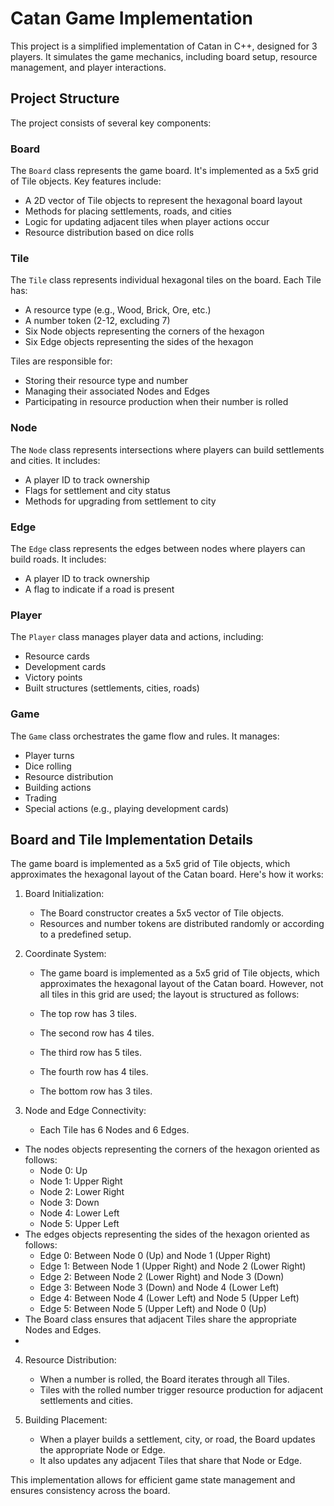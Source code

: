 # Catan Game Implementation
This project is a simplified implementation of Catan in C++, designed for 3 players. It simulates the game mechanics, including board setup, resource management, and player interactions.

## Project Structure

The project consists of several key components:

### Board
The `Board` class represents the game board. It's implemented as a 5x5 grid of Tile objects. Key features include:
- A 2D vector of Tile objects to represent the hexagonal board layout
- Methods for placing settlements, roads, and cities
- Logic for updating adjacent tiles when player actions occur
- Resource distribution based on dice rolls

### Tile
The `Tile` class represents individual hexagonal tiles on the board. Each Tile has:
- A resource type (e.g., Wood, Brick, Ore, etc.)
- A number token (2-12, excluding 7)
- Six Node objects representing the corners of the hexagon
- Six Edge objects representing the sides of the hexagon

Tiles are responsible for:
- Storing their resource type and number
- Managing their associated Nodes and Edges
- Participating in resource production when their number is rolled

### Node
The `Node` class represents intersections where players can build settlements and cities. It includes:
- A player ID to track ownership
- Flags for settlement and city status
- Methods for upgrading from settlement to city

### Edge
The `Edge` class represents the edges between nodes where players can build roads. It includes:
- A player ID to track ownership
- A flag to indicate if a road is present

### Player
The `Player` class manages player data and actions, including:
- Resource cards
- Development cards
- Victory points
- Built structures (settlements, cities, roads)

### Game
The `Game` class orchestrates the game flow and rules. It manages:
- Player turns
- Dice rolling
- Resource distribution
- Building actions
- Trading
- Special actions (e.g., playing development cards)

## Board and Tile Implementation Details

The game board is implemented as a 5x5 grid of Tile objects, which approximates the hexagonal layout of the Catan board. Here's how it works:

1. Board Initialization:
   - The Board constructor creates a 5x5 vector of Tile objects.
   - Resources and number tokens are distributed randomly or according to a predefined setup.

2. Coordinate System:
   - The game board is implemented as a 5x5 grid of Tile objects, which approximates the hexagonal layout of the Catan board. However, not all tiles in this grid are used; the layout is structured as follows:

   - The top row has 3 tiles.
   - The second row has 4 tiles.
   - The third row has 5 tiles.
   - The fourth row has 4 tiles.
   - The bottom row has 3 tiles.
   

3. Node and Edge Connectivity:
   - Each Tile has 6 Nodes and 6 Edges.
  - The nodes objects representing the corners of the hexagon oriented as follows:
     - Node 0: Up
     - Node 1: Upper Right
     - Node 2: Lower Right
     - Node 3: Down
     - Node 4: Lower Left
     - Node 5: Upper Left
  - The edges objects representing the sides of the hexagon oriented as follows:
     - Edge 0: Between Node 0 (Up) and Node 1 (Upper Right)
     - Edge 1: Between Node 1 (Upper Right) and Node 2 (Lower Right)
     - Edge 2: Between Node 2 (Lower Right) and Node 3 (Down)
     - Edge 3: Between Node 3 (Down) and Node 4 (Lower Left)
     - Edge 4: Between Node 4 (Lower Left) and Node 5 (Upper Left)
     - Edge 5: Between Node 5 (Upper Left) and Node 0 (Up)
   - The Board class ensures that adjacent Tiles share the appropriate Nodes and Edges.
   - 
4. Resource Distribution:
   - When a number is rolled, the Board iterates through all Tiles.
   - Tiles with the rolled number trigger resource production for adjacent settlements and cities.

5. Building Placement:
   - When a player builds a settlement, city, or road, the Board updates the appropriate Node or Edge.
   - It also updates any adjacent Tiles that share that Node or Edge.

This implementation allows for efficient game state management and ensures consistency across the board.
